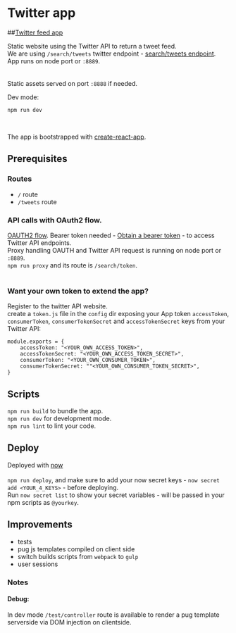# Twitter app

##[Twitter feed app](https://twitterapp-kxtpaplvot.now.sh)

Static website using the Twitter API to return a tweet feed.</br>
We are using `/search/tweets` twitter endpoint - [search/tweets endpoint](https://dev.twitter.com/rest/reference/get/search/tweets).</br>
App runs on node port or `:8889`.</br></br></br>
Static assets served on port `:8888` if needed.</br>

Dev mode:
</br>
```
npm run dev
```
</br>

The app is bootstrapped with [create-react-app](https://github.com/facebookincubator/create-react-app).</br>


## Prerequisites

### Routes
- `/` route
- `/tweets` route

### API calls with OAuth2 flow.</br>
[OAUTH2 flow](https://dev.twitter.com/oauth/reference/post/oauth2/token). Bearer token needed - [Obtain a bearer token](https://dev.twitter.com/oauth/application-only) - to access Twitter API endpoints.</br>
Proxy handling OAUTH and Twitter API request is running on node port or `:8889`.</br>
`npm run proxy` and its route is `/search/token`.</br></br>

### Want your own token to extend the app?
Register to the twitter API website.</br>
create a `token.js` file in the `config` dir exposing your App token `accessToken`, `consumerToken`, `consumerTokenSecret` and `accessTokenSecret` keys from your Twitter API:</br>
```</br>
module.exports = {
    accessToken: "<YOUR_OWN_ACCESS_TOKEN>",
    accessTokenSecret: "<YOUR_OWN_ACCESS_TOKEN_SECRET>",
    consumerToken: "<YOUR_OWN_CONSUMER_TOKEN>",
    consumerTokenSecret: ""<YOUR_OWN_CONSUMER_TOKEN_SECRET>",
}
```


## Scripts
`npm run build` to bundle the app.</br>
`npm run dev` for development mode.</br>
`npm run lint` to lint your code.</br>


## Deploy
Deployed with [now](https://zeit.co/docs/)</br></br>
`npm run deploy`, and make sure to add your now secret keys - `now secret add <YOUR_4_KEYS>` - before deploying.</br>
Run `now secret list` to show your secret variables - will be passed in your npm scripts as `@yourkey`.


## Improvements
- tests
- pug js templates compiled on client side
- switch builds scripts from `webpack` to `gulp`
- user sessions

### Notes
#### Debug:</br>
In dev mode `/test/controller` route is available to render a pug template serverside via DOM injection on clientside.</br>
